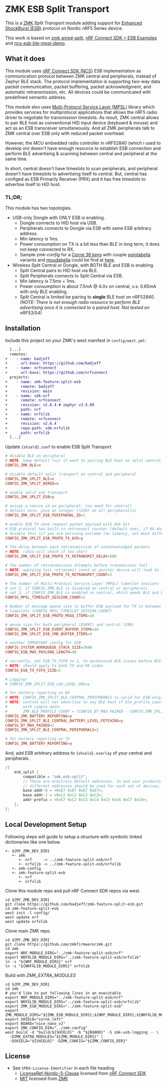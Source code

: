 # ZMK ESB Split Transport

This is a [ZMK](https://zmk.dev) *Split Transport* module adding support for [Enhanced ShockBurst (ESB)](https://docs.nordicsemi.com/bundle/ncs-latest/page/nrf/protocols/esb/index.html) protocol on Nordic nRF5 Series device.

This work is based on [zmk,wired-split](https://github.com/zmkfirmware/zmk/tree/main/app/src/split/wired), [nRF Connect SDK > ESB Examples](https://docs.nordicsemi.com/bundle/ncs-2.6.4/page/nrf/samples/esb.html) and [ncs-esb-ble-mpsl-demo](https://github.com/too1/ncs-esb-ble-mpsl-demo/).


## What it does

This module uses [nRF Connect SDK (NCS)](https://docs.nordicsemi.com/bundle/ncs-latest/page/nrf/index.html) ESB implementation as communication protocol between ZMK central and peripherals, instead of Zephyr BLE stack. The protocol implementation is supporting two-way data packet communication, packet buffering, packet acknowledgment, and automatic retransmission, etc. All devices could be communicated with predefined semantic address. 

This module also uses [Multi-Protocol Service Layer (MPSL)](https://docs.nordicsemi.com/bundle/ncs-latest/page/nrf/protocols/multiprotocol/index.html) library which provides services for multiprotocol applications that allows the nRF5 radio driver to negotiate for transmission timeslots. As result, ZMK central allows to pair BLE host as conventional HID input device (keyboard & mouse) and act as an ESB transceiver simultaneously. And all ZMK peripherals talk to ZMK central over ESB only with reduced packet overhead.

However, the MCU embedded radio controller in nRF52840 (which i used to develop on) doesn't have enough resource to establish ESB connection and perform BLE advertising & scanning between central and peripheral at the same time.

In short, central doesn't have timeslots to scan peripherals, and peripheral doesn't have timeslots to advertising itself to central. But, central has configed as ESB Primarily Receiver (PRX) and it has free timeslots to advertise itself to HID host.

### TL;DR;
This module has two topologies.
- USB-only Dongle with ONLY ESB is enabling.
   - Dongle connects to HID host via USB.
   - Peripherals connects to Dongle via ESB with same ESB arbitrary address.
   - Min latency is 1ms.
   - Power consumption on TX is a bit less than BLE in long term, it does not keep connected to RX.
   - Sample *zmk-config* for a [Corne 36 keys](https://github.com/foostan/crkbd) with couple [pointabella](https://github.com/badjeff/pointabella) variants and [moudabella](https://github.com/badjeff/moudabella) could be find at [here](https://github.com/badjeff/zmk-config/tree/main/config/boards/shields/donki36).
- Wireless Split Central or Dongle, with BOTH BLE and ESB is enabling.
   - Split Central pairs to HID host via BLE.
   - Split Peripherals connects to Split Central via ESB.
   - Min latency is 7.5ms + 1ms.
   - Power consumption is about 7.5mA @ 4.0v on central, v.s. 0.65mA with only BLE enabling.
   - Split Central is limited be pairing to **single** BLE host on nRF52840.
     *(NOTE: There is not enough radio resource to perform BLE advertising once it is connected to a paired host. Not tested on nRF53/54)*


## Installation

Include this project on your ZMK's west manifest in `config/west.yml`:
```diff
  [...]
  remotes:
+    - name: badjeff
+      url-base: https://github.com/badjeff
+    - name: nrfconnect
+      url-base: https://github.com/nrfconnect
  projects:
+    - name: zmk-feature-split-esb
+      remote: badjeff
+      revision: main  
+    - name: sdk-nrf
+      remote: nrfconnect
+      revision: v2.6.4 # zephyr v3.5.99
+      path: nrf
+    - name: nrfxlib
+      remote: nrfconnect
+      revision: v2.6.4
+      repo-path: sdk-nrfxlib
+      path: nrfxlib
  [...]
```

Update `{shield}.conf` to enable ESB Split Transport.
```conf
# disable BLE on peripheral
# NOTE: keep default (=y) if want to pairing BLE host on split central, or wireless dongle
CONFIG_ZMK_BLE=n

# disable default split transport on central and peripheral
CONFIG_ZMK_SPLIT_BLE=n
CONFIG_ZMK_SPLIT_WIRED=n

# enable split esb transport
CONFIG_ZMK_SPLIT_ESB=y

# assige a source id on peripheral. (no need for central)
# default zero. give an integer (<256) on all peripheral(s)
CONFIG_ZMK_SPLIT_ESB_PERIPHERAL_ID=1

# enable ESB TX send request packet payload with ACK bit
# ESB protocol has built-in retransmit counter (default one), if RX does not response ACK properly.
# disable this iif you are pursuing extreme low latency, not much different in real-life.
CONFIG_ZMK_SPLIT_ESB_PROTO_TX_ACK=y

# The delay between each retransmission of unacknowledged packets
# NOTE: radio will chock if too short
CONFIG_ZMK_SPLIT_ESB_PROTO_TX_RETRANSMIT_DELAY=600

# The number of retransmission attempts before transmission fail
# NOTE: applying less retransmit count on pointer device will lead to lossy but sharper move
CONFIG_ZMK_SPLIT_ESB_PROTO_TX_RETRANSMIT_COUNT=3

# The number of Multi-Protocol Service Layer (MPSL) timeslot sessions
# set 1, if CONFIG_ZMK_BLE is disabled on central or peripherals
# set 2, if CONFIG_ZMK_BLE is enabled on central, which needs BLE and ESB simultaneously
CONFIG_MPSL_TIMESLOT_SESSION_COUNT=1

# Number of message queue size to buffer ESB payload for TX in between multi-protocol service 
# timeslots (CONFIG_MPSL_TIMESLOT_SESSION_COUNT)
CONFIG_ZMK_SPLIT_ESB_PROTO_MSGQ_ITEMS=16

# qeuue size for both peripheral (EVENT) and central (CMD)
CONFIG_ZMK_SPLIT_ESB_EVENT_BUFFER_ITEMS=16
CONFIG_ZMK_SPLIT_ESB_CMD_BUFFER_ITEMS=4

# another IMPORTANT config for ESB
CONFIG_SYSTEM_WORKQUEUE_STACK_SIZE=2048
CONFIG_ESB_MAX_PAYLOAD_LENGTH=48

# currently, set ESB_TX_FIFO to 1, to workaround ACK issues before NCS 3.1.0 release
# NOTE: should apply to both TX and RX sides
CONFIG_ESB_TX_FIFO_SIZE=1

# Logging!
# CONFIG_ZMK_SPLIT_ESB_LOG_LEVEL_DBG=y

# for battery reporting on RX
# NOTE: CONFIG_ZMK_SPLIT_BLE_CENTRAL_PERIPHERALS is valid for ESB-only, even its look like a BLE-only config.
# NOTE: central will not advertise to any BLE host if ble_profile_count is zero.
#       with simple math:
#       ZMK_BLE_PROFILE_COUNT = (CONFIG_BT_MAX_PAIRED - CONFIG_ZMK_SPLIT_BLE_CENTRAL_PERIPHERALS)
CONFIG_ZMK_BATTERY_REPORTING=y
CONFIG_ZMK_SPLIT_BLE_CENTRAL_BATTERY_LEVEL_FETCHING=y
CONFIG_BT_MAX_PAIRED=2
CONFIG_ZMK_SPLIT_BLE_CENTRAL_PERIPHERALS=2

# for battery reporting on TX
CONFIG_ZMK_BATTERY_REPORTING=y
```

And, add ESB arbitrary address to `{shield}.overlay` of your central and peripherals.
```c
/{
    esb_split {
        compatible = "zmk,esb-split";
        // These are arbitrary default addresses. In end user products
        // different addresses should be used for each set of devices.
        base-addr-0 = <0xE7 0xE7 0xE7 0xE7>;
        base-addr-1 = <0xC2 0xC2 0xC2 0xC2>;
        addr-prefix = <0xE7 0xC2 0xC3 0xC4 0xC5 0xC6 0xC7 0xC8>;
    };
};
```


## Local Development Setup

Following steps will guide to setup a structure with symbolic linked dictionaries like one below.
```
+- ${MY_ZMK_DEV_DIR}
   +- zmk
      +- nrf     -> ../zmk-feature-split-esb/nrf
      +- nrfxlib -> ../zmk-feature-split-esb/nrfxlib
   +- zmk-config
   +- zmk-feature-split-esb
      +- nrf
      +- nrfxlib
```

Clone this module repo and pull nRF Connect SDK repos via west.
```shell
cd ${MY_ZMK_DEV_DIR}
git clone https://github.com/badjeff/zmk-feature-split-esb.git
cd zmk-feature-split-esb
west init -l config/
west update nrf
west update nrfxlib
```

Clone main ZMK repo.
```shell
cd ${MY_ZMK_DEV_DIR}
git clone https://github.com/zmkfirmware/zmk.git
cd zmk
export NRF_MODULE_DIRS="../zmk-feature-split-esb/nrf"
export NRFXLIB_MODULE_DIRS="../zmk-feature-split-esb/nrfxlib"
ln -s "${NRF_MODULE_DIRS}" nrf
ln -s "${NRFXLIB_MODULE_DIRS}" nrfxlib
```

Build with *ZMK_EXTRA_MODULES*
```shell
cd ${MY_ZMK_DEV_DIR}
cd zmk
# you'd like to put following lines in an executable
export NRF_MODULE_DIRS="../zmk-feature-split-esb/nrf"
export NRFXLIB_MODULE_DIRS="../zmk-feature-split-esb/nrfxlib"
export ZMK_ESB_MODULE_DIRS="../zmk-feature-split-esb"
export ZMK_MODULE_DIRS="${ZMK_ESB_MODULE_DIRS};${NRF_MODULE_DIRS};${NRFXLIB_MODULE_DIRS}"
export SHIELD="corne_left"
export BOARD="nice_nano_v2"
export ZMK_CONFIG_DIR="../zmk-config"
west build -d "build/${SHIELD}" -b "${BOARD}" -S zmk-usb-logging -- \
  -DZMK_EXTRA_MODULES="${ZMK_MODULE_DIRS}" \
  -DSHIELD="${SHIELD}" -DZMK_CONFIG="${ZMK_CONFIG_DIR}"
```


## License

- See `SPDX-License-Identifier` in each file heading
  * [LicenseRef-Nordic-5-Clause](https://github.com/nrfconnect/sdk-nrf/blob/main/LICENSE) licensed from [nRF Connect SDK](https://docs.nordicsemi.com/bundle/ncs-latest/page/nrf/index.html)
  * [MIT](https://github.com/zmkfirmware/zmk/blob/main/LICENSE) licensed from [ZMK](https://github.com/zmkfirmware/zmk/)
